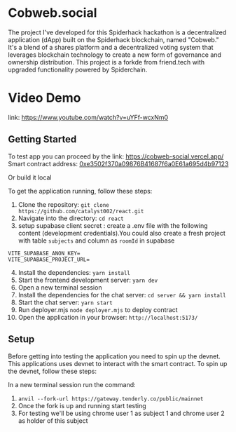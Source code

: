 # Cobweb.social
The project I've developed for this Spiderhack hackathon is a decentralized application (dApp) built on the Spiderhack blockchain, named "Cobweb." It's a blend of a shares platform and a decentralized voting system that leverages blockchain technology to create a new form of governance and ownership distribution.
This project is a forkde from friend.tech with upgraded functionality powered by Spiderchain. 

# Video Demo

link: https://www.youtube.com/watch?v=uYFf-wcxNm0



## Getting Started
To test app you can proceed by the link: https://cobweb-social.vercel.app/
Smart contract address: [0xe3502f370a09876B41687f6a0E61a695d4b97123](https://blockscout.botanixlabs.dev/address/0xe3502f370a09876B41687f6a0E61a695d4b97123)

Or build it local

To get the application running, follow these steps:

1. Clone the repository: `git clone https://github.com/catalyst002/react.git`
2. Navigate into the directory: `cd react`
3. setup supabase client secret : create a .env file with the following content (development credentials).You could also create a fresh project with table `subjects` and column as `roomId` in supabase

```
VITE_SUPABASE_ANON_KEY=
VITE_SUPABASE_PROJECT_URL=
```

4. Install the dependencies: `yarn install`
5. Start the frontend development server: `yarn dev`
6. Open a new terminal session
7. Install the dependencies for the chat server: `cd server && yarn install`
8. Start the chat server: `yarn start`
9. Run deployer.mjs `node deployer.mjs` to deploy contract
10. Open the application in your browser: `http://localhost:5173/`
    


## Setup

Before getting into testing the application you need to spin up the devnet. This applications uses devnet to interact with the smart contract. To spin up the devnet, follow these steps:

In a new terminal session run the command:

1. `anvil --fork-url https://gateway.tenderly.co/public/mainnet`
2. Once the fork is up and running start testing
3. For testing we'll be using chrome user 1 as subject 1 and chrome user 2 as holder of this subject



